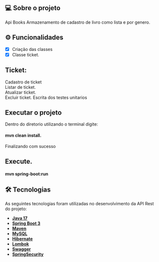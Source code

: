 ## 💻 Sobre o projeto

Api Books Armazenamento de cadastro de livro como lista e por genero.

## ⚙️ Funcionalidades
- [x] Criação das classes
- [x] Classe ticket.

## Ticket:
Cadastro de ticket<br>
Listar de ticket.<br>
Atualizar ticket.<br>
Excluir ticket.
Escrita dos testes unitarios

## Executar o projeto
Dentro do diretorio utilizando o terminal digite:

#### mvn clean install.

Finalizando com sucesso

## Execute.

#### mvn spring-boot:run

## 

## 🛠 Tecnologias

As seguintes tecnologias foram utilizadas no desenvolvimento da API Rest do projeto:

- **[Java 17](https://www.oracle.com/java)**
- **[Spring Boot 3](https://spring.io/projects/spring-boot)**
- **[Maven](https://maven.apache.org)**
- **[MySQL](https://www.mysql.com)**
- **[Hibernate](https://hibernate.org)**
- **[Lombok](https://projectlombok.org)**
- **[Swagger](https://swagger.io/docs/specification/about/)**
- **[SpringSecurity](https://docs.spring.io/spring-security/reference/index.html)**
